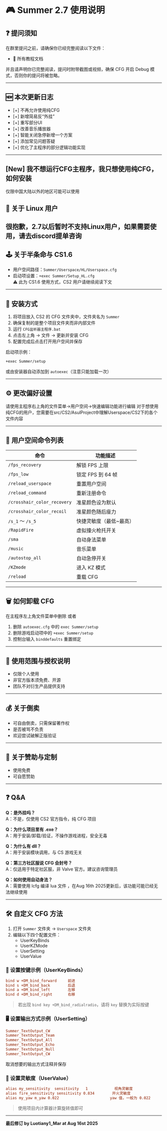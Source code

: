  # 🎮 Summer 2.7 使用说明

 ## ❓ 提问须知  
 在群里提问之前，请确保你已经完整阅读以下文件：  
 - 📄 所有教程文档

 并且请声明你已完整阅读，提问时附带截图或视频，确保 CFG 开启 Debug 模式，否则你的提问将被忽略。

 ---

 ## 🆕 本次更新日志  
 - [+] 不再允许使用纯CFG
 - [+] 新增简易反“外挂”
 - [+] 重写部分UI
 - [+] 改善音乐播放器
 - [+] 智能关闭急停新增一个方案
 - [+] 添加常见问题答疑
 - [+] 优化了主程序的部分逻辑功能实现
  
 ---

 ## [New] 我不想运行CFG主程序，我只想使用纯CFG，如何安装
 仅限中国大陆以外的地区可能可以使用

 ## 🐧 关于 Linux 用户  
 很抱歉，2.7以后暂时不支持Linux用户，如果需要使用，请去discord提单咨询
 ---

 ## 🕹️ 关于半条命与 CS1.6  
 - 用户空间路径：`Summer/Userspace/HL/Userspace.cfg`  
 - 启动项设置：`+exec Summer/Setup_HL.cfg`  
 ⚠️ 此为 CS1.6 使用方式，CS2 用户请继续阅读下文  

 ---

 ## 💾 安装方式  
 1. 将项目放入 CS2 的 CFG 文件夹中，文件夹名为 `Summer`  
 2. 确保复制的是整个项目文件夹而非内部文件  
 3. 运行 `CFG监听器主程序.bat`  
 4. 点击左上角 → 文件 → 更新并安装 CFG  
 5. 配置完成后点击打开用户空间并保存  


 启动项示例：  
 ```bash
 +exec Summer/setup
 ```
 或由安装器自动添加到 `autoexec`（注意只能加载一次）

 ---

 ## ⚙️ 更改偏好设置  
 请使用主程序右上角的文件菜单->用户空间->快速编辑功能进行编辑
 对于想使用纯CFG的用户，您需要在src/CS2/AsulProject中理解Userspace/CS2下的各个文件内容

 ---

 ## 📝 用户空间命令列表  
 | 命令                      | 功能描述                 |  
 |---------------------------|--------------------------|  
 | `/fps_recovery`            | 解锁 FPS 上限            |  
 | `/fps_low`                 | 锁定 FPS 到 64 帧        |  
 | `/reload_userspace`        | 重置用户空间             |  
 | `/reload_command`          | 重新注册命令             |  
 | `/crosshair_color_recovery`| 准星颜色设为默认         |  
 | `/crosshair_color_recoil`  | 准星颜色随后座力         |  
 | `/s_1` ～ `/s_5`           | 快捷灵敏度（最低~最高）  |  
 | `/RapidFire`               | 虚拟撞火枪托开关             |  
 | `/sma`                    | 自动身法菜单             |  
 | `/music`                  | 音乐菜单                 |  
 | `/autostop_all`           | 自动急停开关             |  
 | `/KZmode`                 | 进入 KZ 模式             |  
 | `/reload`                 | 重载 CFG                 |  

 ---

 ## 🗑️ 如何卸载 CFG  
 在主程序左上角文件菜单中删除
 或者
 1. 删除 `autoexec.cfg` 中的 `exec Summer/setup`  
 2. 删除游戏启动项中的 `+exec Summer/setup`  
 3. 控制台输入 `binddefaults` 重置绑定  

 ---

 ## 📜 使用范围与授权说明  
 - 仅限个人使用  
 - 非官方版本须免费、开源  
 - 团队不对衍生产品提供支持  

 ---

 ## 💰 关于倒卖  
 - 可自由倒卖，只需保留著作权  
 - 是否被骂不负责  
 - 欢迎尝试破解正版验证  

 ---

 ## 🎁 关于赞助与定制  
 - 使用免费  
 - 可自愿赞助  

 ---

 ## ❓ Q&A

 **Q：是外挂吗？**  
 A：不是，仅使用 CS2 官方指令，纯 CFG 项目  

 **Q：为什么项目里有 .exe？**  
 A：用于安装/卸载/验证，不操作游戏进程，安全无毒  

 **Q：为什么有 dll？**  
 A：用于安装模块调用，与 CS 游戏无关  

 **Q：第三方社区服说 CFG 会封号？**  
 A：仅适用于特定社区服，非 Valve 官方。建议咨询管理员  

 **Q：如何使用自动身法？**  
 A：需要使用 lcfg 编译 lua 文件 ，在Aug 16th 2025更新后，该功能可能已经无法继续使用

 ---

 ## 🛠️ 自定义 CFG 方法  

 1. 打开 `Summer` 文件夹 → `Userspace` 文件夹  
 2. 编辑以下四个配置文件：  
    - UserKeyBinds  
    - UserKZMode  
    - UserSetting  
    - UserValue  

 ### 🔑 设置按键示例（UserKeyBinds）  
 ```cfg
 bind w +DM_bind_forward     前进  
 bind s +DM_bind_back        后退  
 bind a +DM_bind_left        左移  
 bind d +DM_bind_right       右移  
 ```  
 > 若出现 `bind key +DM_bind_radialradio`，请将 `key` 替换为实际按键  

 ### 🖥️ 设置输出方式示例（UserSetting）  
 ```cfg
 Summer_TextOutput_CW        
 Summer_TextOutput_Team      
 Summer_TextOutput_All       
 Summer_TextOutput_Echo      
 Summer_TextOutput_Null      
 Summer_TextOutput_CW
 ```  
 取消想要的输出方式注释并保存  

 ### 🎯 设置灵敏度（UserValue）  
 ```cfg
 alias my_sensitivity  sensitivity   1            视角灵敏度  
 alias fire_sensitivity sensitivity 0.834        开火灵敏度  
 alias my_yaw m_yaw 0.022                       yaw 值，一般为 0.022  
 ```  
 > 使用项目内计算器计算旋转值即可  

 ---

 **最后修订 by Luotiany1_Mar at Aug 16st 2025**  
